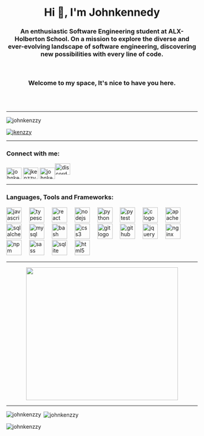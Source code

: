 <h1 align="center">Hi 👋, I'm Johnkennedy</h1>
<h3 align="center">An enthusiastic Software Engineering student at ALX-Holberton School. On a mission to explore the diverse and ever-evolving landscape of software engineering, discovering new possibilities with every line of code.</h3><br>

<h3 align="center">Welcome to my space, It's nice to have you here.</h3><br><br>

---

<p align="left"> <img src="https://komarev.com/ghpvc/?username=johnkenzzy&label=Profile%20views&color=0e75b6&style=flat" alt="johnkenzzy" /> </p>

<p align="left"> <a href="https://twitter.com/jkenzzy" target="blank"><img src="https://img.shields.io/twitter/follow/jkenzzy?logo=twitter&style=for-the-badge" alt="jkenzzy" /></a> </p>

---

<h3 align="left">Connect with me:</h3>
<p align="left">
<a href="https://codepen.io/johnkenzzy" target="blank"><img align="center" src="https://raw.githubusercontent.com/rahuldkjain/github-profile-readme-generator/master/src/images/icons/Social/codepen.svg" alt="johnkenzzy" height="30" width="40" /></a>
<a href="https://twitter.com/jkenzzy" target="blank"><img align="center" src="https://raw.githubusercontent.com/rahuldkjain/github-profile-readme-generator/master/src/images/icons/Social/twitter.svg" alt="jkenzzy" height="30" width="40" /></a>
<a href="https://linkedin.com/in/johnkennedy umeh" target="blank"><img align="center" src="https://raw.githubusercontent.com/rahuldkjain/github-profile-readme-generator/master/src/images/icons/Social/linked-in-alt.svg" alt="johnkennedy umeh" height="30" width="40" /></a><a title="Johnkennedy Umeh"><img src="https://raw.githubusercontent.com/maurodesouza/profile-readme-generator/master/src/assets/icons/social/discord/default.svg" width="40" height="30" alt="discord logo"  />
</a>
</p>

---

<h3 align="left">Languages, Tools and Frameworks:</h3>
<div align="left">
  <img src="https://cdn.jsdelivr.net/gh/devicons/devicon/icons/javascript/javascript-original.svg" height="40" alt="javascript logo"  />
  <img width="12" />
  <img src="https://cdn.jsdelivr.net/gh/devicons/devicon/icons/typescript/typescript-original.svg" height="40" alt="typescript logo"  />
  <img width="12" />
  <img src="https://cdn.jsdelivr.net/gh/devicons/devicon/icons/react/react-original.svg" height="40" alt="react logo"  />
  <img width="12" />
  <img src="https://cdn.jsdelivr.net/gh/devicons/devicon/icons/nodejs/nodejs-original.svg" height="40" alt="nodejs logo"  />
  <img width="12" />
  <img src="https://cdn.jsdelivr.net/gh/devicons/devicon/icons/python/python-original.svg" height="40" alt="python logo"  />
  <img width="12" />
  <img src="https://cdn.jsdelivr.net/gh/devicons/devicon/icons/pytest/pytest-original.svg" height="40" alt="pytest logo"  />
  <img width="12" />
  <img src="https://cdn.jsdelivr.net/gh/devicons/devicon/icons/c/c-original.svg" height="40" alt="c logo"  />
  <img width="12" />
  <img src="https://cdn.jsdelivr.net/gh/devicons/devicon/icons/apache/apache-original.svg" height="40" alt="apache logo"  />
  <img width="12" />
  <img src="https://cdn.jsdelivr.net/gh/devicons/devicon/icons/sqlalchemy/sqlalchemy-original.svg" height="40" alt="sqlalchemy logo"  />
  <img width="12" />
  <img src="https://cdn.jsdelivr.net/gh/devicons/devicon/icons/mysql/mysql-original.svg" height="40" alt="mysql logo"  />
  <img width="12" />
  <img src="https://cdn.jsdelivr.net/gh/devicons/devicon/icons/bash/bash-original.svg" height="40" alt="bash logo"  />
  <img width="12" />
  <img src="https://cdn.jsdelivr.net/gh/devicons/devicon/icons/css3/css3-original.svg" height="40" alt="css3 logo"  />
  <img width="12" />
  <img src="https://cdn.jsdelivr.net/gh/devicons/devicon/icons/git/git-original.svg" height="40" alt="git logo"  />
  <img width="12" />
  <img src="https://cdn.jsdelivr.net/gh/devicons/devicon/icons/github/github-original.svg" height="40" alt="github logo"  />
  <img width="12" />
  <img src="https://cdn.jsdelivr.net/gh/devicons/devicon/icons/jquery/jquery-original.svg" height="40" alt="jquery logo"  />
  <img width="12" />
  <img src="https://cdn.jsdelivr.net/gh/devicons/devicon/icons/nginx/nginx-original.svg" height="40" alt="nginx logo"  />
  <img width="12" />
  <img src="https://cdn.jsdelivr.net/gh/devicons/devicon/icons/npm/npm-original-wordmark.svg" height="40" alt="npm logo"  />
  <img width="12" />
  <img src="https://cdn.jsdelivr.net/gh/devicons/devicon/icons/sass/sass-original.svg" height="40" alt="sass logo"  />
  <img width="12" />
  <img src="https://cdn.jsdelivr.net/gh/devicons/devicon/icons/sqlite/sqlite-original.svg" height="40" alt="sqlite logo"  />
  <img width="12" />
  <img src="https://cdn.jsdelivr.net/gh/devicons/devicon/icons/html5/html5-original.svg" height="40" alt="html5 logo"  />
</div>

---

<div align="center">
  <img height="350" width="400" src="https://media2.giphy.com/media/nGMnDqebzDcfm/giphy.webp?cid=ecf05e47u9t97ig6dzrhyhwl761uhppd3ulbnl8ndsiyc98u&ep=v1_gifs_search&rid=giphy.webp&ct=g"  />
</div>

---

<p><img align="left" src="https://github-readme-stats.vercel.app/api/top-langs?username=johnkenzzy&show_icons=true&locale=en&layout=compact" alt="johnkenzzy" /></p>

<p>&nbsp;<img align="center" src="https://github-readme-stats.vercel.app/api?username=johnkenzzy&show_icons=true&locale=en" alt="johnkenzzy" /></p>

<p><img align="center" src="https://github-readme-streak-stats.herokuapp.com/?user=johnkenzzy&" alt="johnkenzzy" /></p>
